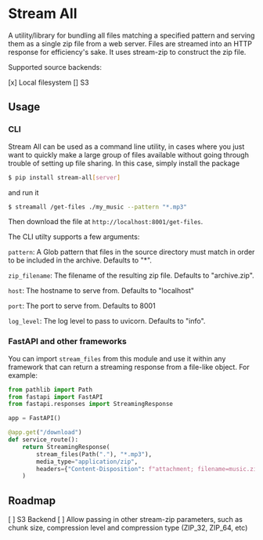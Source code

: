 # Stream All

A utility/library for bundling all files matching a specified pattern and serving them as a single zip file from a web server. Files are streamed into an HTTP response for efficiency's sake. It uses stream-zip to construct the zip file.

Supported source backends:

[x] Local filesystem
[] S3

## Usage

### CLI

Stream All can be used as a command line utility, in cases where you just want to quickly make a large group of files available without going through trouble of setting up file sharing. In this case, simply install the package

```sh
$ pip install stream-all[server]
```

and run it

```sh
$ streamall /get-files ./my_music --pattern "*.mp3"
```

Then download the file at `http://localhost:8001/get-files`.

The CLI utilty supports a few arguments:

`pattern`: A Glob pattern that files in the source directory must match in order to be included in the archive. Defaults to "\*".

`zip_filename`: The filename of the resulting zip file. Defaults to "archive.zip".

`host`: The hostname to serve from. Defaults to "localhost"

`port`: The port to serve from. Defaults to 8001

`log_level`: The log level to pass to uvicorn. Defaults to "info".

### FastAPI and other frameworks

You can import `stream_files` from this module and use it within any framework that can return a streaming response from a file-like object. For example:

```python
from pathlib import Path
from fastapi import FastAPI
from fastapi.responses import StreamingResponse

app = FastAPI()

@app.get("/download")
def service_route():
    return StreamingResponse(
        stream_files(Path("."), "*.mp3"),
        media_type="application/zip",
        headers={"Content-Disposition": f"attachment; filename=music.zip"},
    )
```

## Roadmap

[ ] S3 Backend
[ ] Allow passing in other stream-zip parameters, such as chunk size, compression level and compression type (ZIP_32, ZIP_64, etc)
